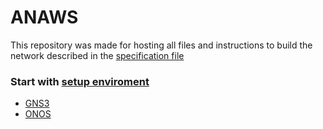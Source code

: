 # ANAWS

This repository was made for hosting all files and instructions to build the network described in the [specification file](./doc/Project%20specifications%20(Group%204).pdf "Specification File")

### Start with [setup enviroment](./doc/toutorials/setup-enviroment.md "setup-enviroment.md")
- [GNS3](./doc/toutorials/setup-enviroment.md#GNS3 "GNS3") 
- [ONOS](./doc/toutorials/setup-enviroment.md#ONOS "ONOS") 
